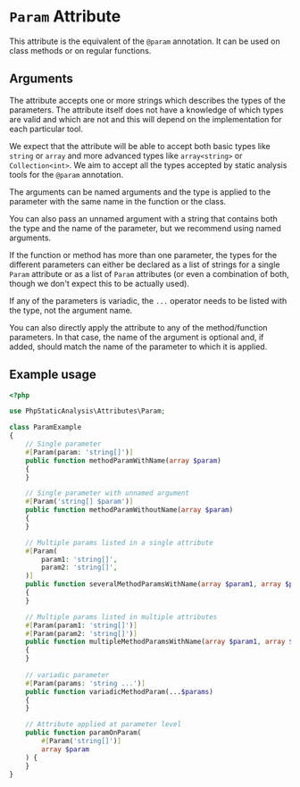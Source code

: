 # `Param` Attribute

This attribute is the equivalent of the `@param` annotation. It can be used on class methods or on regular functions.

## Arguments

The attribute accepts one or more strings which describes the types of the parameters. The attribute itself does not have a knowledge of which types are valid and which are not and this will depend on the implementation for each particular tool.

We expect that the attribute will be able to accept both basic types like `string` or `array` and more advanced types like `array<string>` or `Collection<int>`. We aim to accept all the types accepted by static analysis tools for the `@param` annotation.

The arguments can be named arguments and the type is applied to the parameter with the same name in the function or the class.

You can also pass an unnamed argument with a string that contains both the type and the name of the parameter, but we recommend using named arguments.

If the function or method has more than one parameter, the types for the different parameters can either be declared as a list of strings for a single `Param` attribute or as a list of `Param` attributes (or even a combination of both, though we don't expect this to be actually used).

If any of the parameters is variadic, the `...` operator needs to be listed with the type, not the argument name.

You can also directly apply the attribute to any of the method/function parameters. In that case, the name of the argument is optional and, if added, should match the name of the parameter to which it is applied.

## Example usage

```php
<?php

use PhpStaticAnalysis\Attributes\Param;

class ParamExample
{
    // Single parameter
    #[Param(param: 'string[]')]
    public function methodParamWithName(array $param)
    {
    }

    // Single parameter with unnamed argument
    #[Param('string[] $param')]
    public function methodParamWithoutName(array $param)
    {
    }

    // Multiple params listed in a single attribute
    #[Param(
        param1: 'string[]',
        param2: 'string[]',
    )]
    public function severalMethodParamsWithName(array $param1, array $param2)
    {
    }

    // Multiple params listed in multiple attributes
    #[Param(param1: 'string[]')]
    #[Param(param2: 'string[]')]
    public function multipleMethodParamsWithName(array $param1, array $param2)
    {
    }
    
    // variadic parameter
    #[Param(params: 'string ...')]
    public function variadicMethodParam(...$params)
    {
    }    

    // Attribute applied at parameter level
    public function paramOnParam(
        #[Param('string[]')]
        array $param
    ) {
    }
}
```
